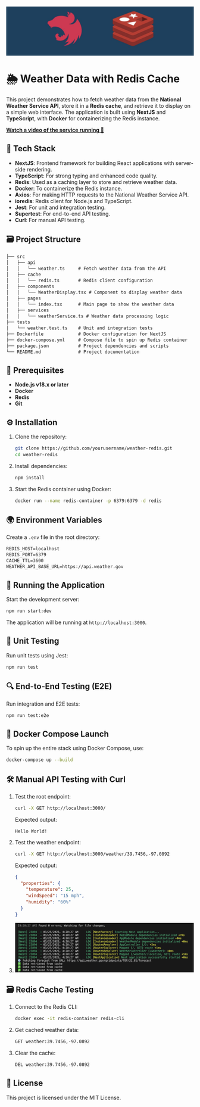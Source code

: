 ![Banner](./img/banner.png)

# 🌦️ Weather Data with Redis Cache

This project demonstrates how to fetch weather data from the **National Weather Service API**, store it in a **Redis cache**, and retrieve it to display on a simple web interface. The application is built using **NextJS** and **TypeScript**, with **Docker** for containerizing the Redis instance.

**[Watch a video of the service running 👀](https://drive.google.com/file/d/10xHzETzP12_yO5rwOa2-uTcTUOw4-rTu/view?usp=sharing)**

## 🚀 Tech Stack

- **NextJS**: Frontend framework for building React applications with server-side rendering.
- **TypeScript**: For strong typing and enhanced code quality.
- **Redis**: Used as a caching layer to store and retrieve weather data.
- **Docker**: To containerize the Redis instance.
- **Axios**: For making HTTP requests to the National Weather Service API.
- **ioredis**: Redis client for Node.js and TypeScript.
- **Jest**: For unit and integration testing.
- **Supertest**: For end-to-end API testing.
- **Curl**: For manual API testing.

## 🗃️ Project Structure

```
├── src
│   ├── api
│   │   └── weather.ts     # Fetch weather data from the API
│   ├── cache
│   │   └── redis.ts       # Redis client configuration
│   ├── components
│   │   └── WeatherDisplay.tsx # Component to display weather data
│   ├── pages
│   │   └── index.tsx      # Main page to show the weather data
│   ├── services
│   │   └── weatherService.ts # Weather data processing logic
├── tests
│   └── weather.test.ts    # Unit and integration tests
├── Dockerfile             # Docker configuration for NextJS
├── docker-compose.yml     # Compose file to spin up Redis container
├── package.json           # Project dependencies and scripts
└── README.md              # Project documentation
```

## 📝 Prerequisites

- **Node.js v18.x or later**
- **Docker**
- **Redis**
- **Git**

## ⚙️ Installation

1. Clone the repository:
   ```bash
   git clone https://github.com/yourusername/weather-redis.git
   cd weather-redis
   ```

2. Install dependencies:
   ```bash
   npm install
   ```

3. Start the Redis container using Docker:
   ```bash
   docker run --name redis-container -p 6379:6379 -d redis
   ```

## 🌍 Environment Variables

Create a `.env` file in the root directory:

```
REDIS_HOST=localhost
REDIS_PORT=6379
CACHE_TTL=3600
WEATHER_API_BASE_URL=https://api.weather.gov
```

## 🏃 Running the Application

Start the development server:
```bash
npm run start:dev
```

The application will be running at `http://localhost:3000`.

## 🧪 Unit Testing

Run unit tests using Jest:
```bash
npm run test
```

## 🔍 End-to-End Testing (E2E)

Run integration and E2E tests:
```bash
npm run test:e2e
```

## 🐳 Docker Compose Launch

To spin up the entire stack using Docker Compose, use:
```bash
docker-compose up --build
```

## 🛠️ Manual API Testing with Curl

1. Test the root endpoint:
   ```bash
   curl -X GET http://localhost:3000/
   ```
   Expected output:
   ```
   Hello World!
   ```

2. Test the weather endpoint:
   ```bash
   curl -X GET http://localhost:3000/weather/39.7456,-97.0892
   ```
   Expected output:
   ```json
   {
     "properties": {
       "temperature": 25,
       "windSpeed": "15 mph",
       "humidity": "60%"
     }
   }
   ```

3. ![Image output example](./img/output.png)

## 🗃️ Redis Cache Testing

1. Connect to the Redis CLI:
   ```bash
   docker exec -it redis-container redis-cli
   ```

2. Get cached weather data:
   ```bash
   GET weather:39.7456,-97.0892
   ```

3. Clear the cache:
   ```bash
   DEL weather:39.7456,-97.0892
   ```

## 📝 License
This project is licensed under the MIT License.

